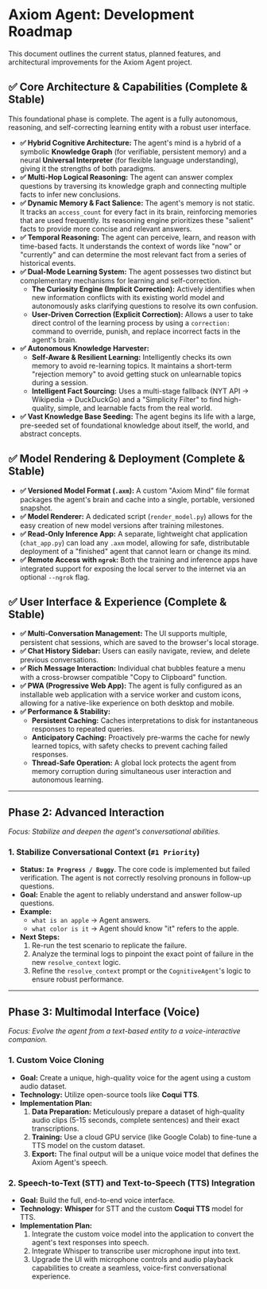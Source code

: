 # Axiom Agent: Development Roadmap

This document outlines the current status, planned features, and architectural improvements for the Axiom Agent project.

## ✅ Core Architecture & Capabilities (Complete & Stable)

This foundational phase is complete. The agent is a fully autonomous, reasoning, and self-correcting learning entity with a robust user interface.

- **✅ Hybrid Cognitive Architecture:** The agent's mind is a hybrid of a symbolic **Knowledge Graph** (for verifiable, persistent memory) and a neural **Universal Interpreter** (for flexible language understanding), giving it the strengths of both paradigms.
- **✅ Multi-Hop Logical Reasoning:** The agent can answer complex questions by traversing its knowledge graph and connecting multiple facts to infer new conclusions.
- **✅ Dynamic Memory & Fact Salience:** The agent's memory is not static. It tracks an `access_count` for every fact in its brain, reinforcing memories that are used frequently. Its reasoning engine prioritizes these "salient" facts to provide more concise and relevant answers.
- **✅ Temporal Reasoning:** The agent can perceive, learn, and reason with time-based facts. It understands the context of words like "now" or "currently" and can determine the most relevant fact from a series of historical events.
- **✅ Dual-Mode Learning System:** The agent possesses two distinct but complementary mechanisms for learning and self-correction.
    - **The Curiosity Engine (Implicit Correction):** Actively identifies when new information conflicts with its existing world model and autonomously asks clarifying questions to resolve its own confusion.
    - **User-Driven Correction (Explicit Correction):** Allows a user to take direct control of the learning process by using a `correction:` command to override, punish, and replace incorrect facts in the agent's brain.
- **✅ Autonomous Knowledge Harvester:**
    - **Self-Aware & Resilient Learning:** Intelligently checks its own memory to avoid re-learning topics. It maintains a short-term "rejection memory" to avoid getting stuck on unlearnable topics during a session.
    - **Intelligent Fact Sourcing:** Uses a multi-stage fallback (NYT API -> Wikipedia -> DuckDuckGo) and a "Simplicity Filter" to find high-quality, simple, and learnable facts from the real world.
- **✅ Vast Knowledge Base Seeding:** The agent begins its life with a large, pre-seeded set of foundational knowledge about itself, the world, and abstract concepts.

## ✅ Model Rendering & Deployment (Complete & Stable)

- **✅ Versioned Model Format (`.axm`):** A custom "Axiom Mind" file format packages the agent's brain and cache into a single, portable, versioned snapshot.
- **✅ Model Renderer:** A dedicated script (`render_model.py`) allows for the easy creation of new model versions after training milestones.
- **✅ Read-Only Inference App:** A separate, lightweight chat application (`chat_app.py`) can load any `.axm` model, allowing for safe, distributable deployment of a "finished" agent that cannot learn or change its mind.
- **✅ Remote Access with `ngrok`:** Both the training and inference apps have integrated support for exposing the local server to the internet via an optional `--ngrok` flag.

## ✅ User Interface & Experience (Complete & Stable)

- **✅ Multi-Conversation Management:** The UI supports multiple, persistent chat sessions, which are saved to the browser's local storage.
- **✅ Chat History Sidebar:** Users can easily navigate, review, and delete previous conversations.
- **✅ Rich Message Interaction:** Individual chat bubbles feature a menu with a cross-browser compatible "Copy to Clipboard" function.
- **✅ PWA (Progressive Web App):** The agent is fully configured as an installable web application with a service worker and custom icons, allowing for a native-like experience on both desktop and mobile.
- **✅ Performance & Stability:**
    - **Persistent Caching:** Caches interpretations to disk for instantaneous responses to repeated queries.
    - **Anticipatory Caching:** Proactively pre-warms the cache for newly learned topics, with safety checks to prevent caching failed responses.
    - **Thread-Safe Operation:** A global lock protects the agent from memory corruption during simultaneous user interaction and autonomous learning.

---

## Phase 2: Advanced Interaction

*Focus: Stabilize and deepen the agent's conversational abilities.*

### 1. Stabilize Conversational Context (`#1 Priority`)
- **Status:** **`In Progress / Buggy`**. The core code is implemented but failed verification. The agent is not correctly resolving pronouns in follow-up questions.
- **Goal:** Enable the agent to reliably understand and answer follow-up questions.
- **Example:**
  - `what is an apple` -> Agent answers.
  - `what color is it` -> Agent should know "it" refers to the apple.
- **Next Steps:**
  1.  Re-run the test scenario to replicate the failure.
  2.  Analyze the terminal logs to pinpoint the exact point of failure in the new `resolve_context` logic.
  3.  Refine the `resolve_context` prompt or the `CognitiveAgent`'s logic to ensure robust performance.

---

## Phase 3: Multimodal Interface (Voice)

*Focus: Evolve the agent from a text-based entity to a voice-interactive companion.*

### 1. Custom Voice Cloning
- **Goal:** Create a unique, high-quality voice for the agent using a custom audio dataset.
- **Technology:** Utilize open-source tools like **Coqui TTS**.
- **Implementation Plan:**
  1.  **Data Preparation:** Meticulously prepare a dataset of high-quality audio clips (5-15 seconds, complete sentences) and their exact transcriptions.
  2.  **Training:** Use a cloud GPU service (like Google Colab) to fine-tune a TTS model on the custom dataset.
  3.  **Export:** The final output will be a unique voice model that defines the Axiom Agent's speech.

### 2. Speech-to-Text (STT) and Text-to-Speech (TTS) Integration
- **Goal:** Build the full, end-to-end voice interface.
- **Technology:** **Whisper** for STT and the custom **Coqui TTS** model for TTS.
- **Implementation Plan:**
  1.  Integrate the custom voice model into the application to convert the agent's text responses into speech.
  2.  Integrate Whisper to transcribe user microphone input into text.
  3.  Upgrade the UI with microphone controls and audio playback capabilities to create a seamless, voice-first conversational experience.